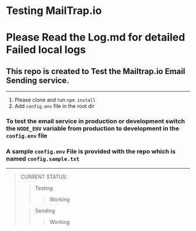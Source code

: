 # Testing MailTrap.io

# Please Read the Log.md for detailed Failed local logs

## This repo is created to Test the Mailtrap.io Email Sending service.

---

1. Please clone and run `npm install`
2. Add `config.env` file in the root dir

### To test the email service in production or development switch the `NODE_ENV` variable from production to development in the `config.env` file

### A sample `config.env` File is provided with the repo which is named `config.sample.txt`

---

> CURRENT STATUS:
>
> > Testing
> >
> > > Working
>
> > Sending
> >
> > > Working
